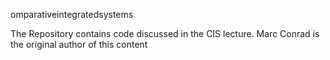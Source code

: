 omparativeintegratedsystems

The Repository contains code discussed in the CIS lecture. Marc Conrad is the original author of this content
